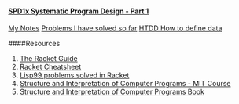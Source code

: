 #### [SPD1x Systematic Program Design - Part 1](https://courses.edx.org/courses/course-v1:UBCx+SPD1x+1T2016/77860a93562d40bda45e452ea064998b/)

[My Notes]()
[Problems I have solved so far]()
[HTDD How to define data]()

####Resources
1. [The Racket Guide](https://docs.racket-lang.org/guide/index.html)
2. [Racket Cheatsheet](https://docs.racket-lang.org/racket-cheat/index.html)
3. [Lisp99 problems solved in Racket](https://github.com/bennn/racket-99)
4. [Structure and Interpretation of Computer Programs - MIT Course](http://ocw.mit.edu/courses/electrical-engineering-and-computer-science/6-001-structure-and-interpretation-of-computer-programs-spring-2005/)
5. [Structure and Interpretation of Computer Programs Book](https://mitpress.mit.edu/sicp/full-text/book/book.html)
